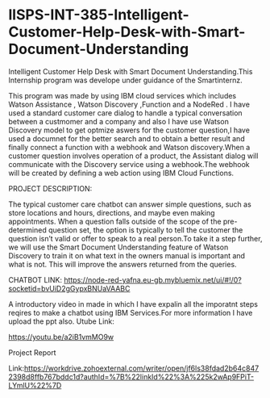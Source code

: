 # llSPS-INT-385-Intelligent-Customer-Help-Desk-with-Smart-Document-Understanding

Intelligent Customer Help Desk with Smart Document Understanding.This Internship program was develope under guidance of the Smartinternz.

This program was made by using IBM cloud services which includes Watson Assistance , Watson Discovery ,Function and a NodeRed .
I have used a standard customer care dialog to handle a typical conversation between a custmomer and a company and also I have use Watson Discovery model to get optmize aswers for the customer question,I have used a documnet for the better search and to obtain a better result and finally connect a function with a webhook and Watson discovery.When a customer question involves operation of a product, the Assistant dialog will communicate with the Discovery service using a webhook.The webhook will be created by defining a web action using IBM Cloud Functions.

PROJECT DESCRIPTION:

The typical customer care chatbot can answer simple questions, such as store locations and hours, directions, and maybe even making appointments. When a question falls outside of the scope of the pre-determined question set, the option is typically to tell the customer the question isn’t valid or offer to speak to a real person.To take it a step further, we will use the Smart Document Understanding feature of Watson Discovery to train it on what text in the owners manual is important and what is not. This will improve the answers returned from the queries.

CHATBOT LINK:
https://node-red-yafna.eu-gb.mybluemix.net/ui/#!/0?socketid=bvUiD2gGypxBNUaVAABC

A introductory video in made in which I have expalin all the imporatnt steps reqires to make a chatbot using IBM Services.For more information I have upload the ppt also.
Utube Link:

https://youtu.be/a2iB1vmMO9w

Project Report 

Link:https://workdrive.zohoexternal.com/writer/open/jf6ls38fdad2b64c8472398d8ffb767bddc1d?authId=%7B%22linkId%22%3A%225k2wAp9FPiT-LYmlU%22%7D
